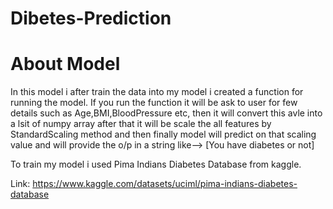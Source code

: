 # Dibetes-Prediction

# About Model

In this model i after train the data into my model i created a function for running the model.
If you run the function it will be ask to user for few details such as Age,BMI,BloodPressure etc,
then it will convert this avle into a lsit of numpy array after that it will be scale the all features by 
StandardScaling method and then finally model will predict on that scaling value and will provide the o/p 
in a string like--> [You have diabetes or not]

To train my model i used Pima Indians Diabetes Database from kaggle.

Link: https://www.kaggle.com/datasets/uciml/pima-indians-diabetes-database
